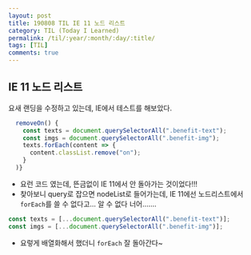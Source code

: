 ```yaml
---
layout: post
title: 190808 TIL IE 11 노드 리스트
category: TIL (Today I Learned)
permalink: /til/:year/:month/:day/:title/
tags: [TIL]
comments: true
---
```


## **IE 11 노드 리스트**
요새 랜딩을 수정하고 있는데, IE에서 테스트를 해보았다. 

```js
  removeOn() {
    const texts = document.querySelectorAll(".benefit-text");
    const imgs = document.querySelectorAll(".benefit-img");
    texts.forEach(content => {
      content.classList.remove("on");
    }
  )}
```

- 요런 코드 였는데, 뜬금없이 IE 11에서 안 돌아가는 것이었다!!!
- 찾아보니 query로 잡으면 nodeList로 들어가는데, IE 11에선 노드리스트에서 `forEach`를 쓸 수 없다고...  알 수 없다 너어.......

```js
const texts = [...document.querySelectorAll(".benefit-text")];
const imgs = [...document.querySelectorAll(".benefit-img")];
```
- 요렇게 배열화해서 했더니 `forEach` 잘 돌아간다~ 